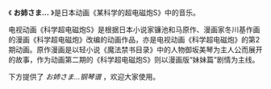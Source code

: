 

《 **お姉さま...** 》是日本动画《某科学的超电磁炮S》中的音乐。

电视动画《科学超电磁炮S》是根据日本小说家镰池和马原作、漫画家冬川基作画的漫画《科学超电磁炮》改编的动画作品，亦是电视动画《科学超电磁炮》的第2期动画。原作漫画是以轻小说《魔法禁书目录》中的人物御坂美琴为主人公而展开的故事，作为动画第二期的《科学超电磁炮S》则以漫画版“妹妹篇”剧情为主线。

下方提供了 _お姉さま...钢琴谱_ ，欢迎大家使用。

